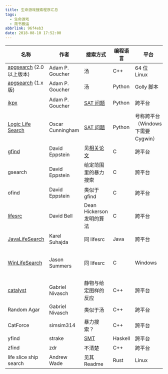 ```yaml
---
title: 生命游戏搜索程序汇总
tags:
  - 生命游戏
  - 简书搬运
abbrlink: 96f4eb3
date: 2018-08-10 17:52:00
---
```


| 名称 | 作者 | 搜索方式 | 编程语言 | 平台 | 网址 | 备注 |
| -- | -- | -- | -- | -- | -- | -- |
| [apgsearch](http://conwaylife.com/wiki/Apgsearch) (2.0 以上版本) | Adam P. Goucher | 汤 | C++ | 64 位 Linux | [GitLab](https://gitlab.com/apgoucher/apgmera) | |
| [apgsearch](http://conwaylife.com/wiki/Apgsearch) (1.x 版) | Adam P. Goucher | 汤 | Python | Golly 脚本 | [Catagolue](https://gol.hatsya.co.uk/apgsearch) | |
| [ikpx](http://conwaylife.com/wiki/Ikpx) | Adam P. Goucher | [SAT 问题](https://en.wikipedia.org/wiki/Boolean_satisfiability_problem) | Python | 跨平台 | [GitLab](https://gitlab.com/apgoucher/metasat) | 仅支持生命游戏 |
| [Logic Life Search](http://conwaylife.com/wiki/Logic_Life_Search) | Oscar Cunningham | [SAT 问题](https://en.wikipedia.org/wiki/Boolean_satisfiability_problem) | Python | 号称跨平台（Windows 下需要 Cygwin） | [GitHub](https://github.com/OscarCunningham/logic-life-search) | 需要自备 SAT Solver |
| [gfind](http://conwaylife.com/wiki/Gfind) | David Eppstein | 见[相关论文](http://arxiv.org/abs/cs.AI/0004003) | C | 跨平台 | [代码](https://www.ics.uci.edu/~eppstein/ca/gfind.c) | 专搜飞船 |
| gsearch | David Eppstein | 给定范围里的暴力搜索 | C | 跨平台 | [代码](https://www.ics.uci.edu/~eppstein/ca/gsearch.c) | 很慢 |
| ofind | David Eppstein | 类似于gfind | C | 跨平台 | [代码](https://www.ics.uci.edu/~eppstein/ca/ofind.c) | 专搜振荡子 |
| [lifesrc](http://conwaylife.com/wiki/Lifesrc) | David Bell | Dean Hickerson 发明的算法 | C | 跨平台 | [代码](http://members.tip.net.au/%7Edbell/programs/lifesrc-3.8.tar.gz) | |
| [JavaLifeSearch](http://conwaylife.com/wiki/JavaLifeSearch) | Karel Suhajda | 同 lifesrc | Java | 跨平台 | [帖子](http://conwaylife.com/forums/viewtopic.php?f=9&t=990) | lifesrc 的 Java 版 |
| [WinLifeSearch](http://conwaylife.com/wiki/WinLifeSearch) | Jason Summers | 同 lifesrc | C | Windows | [官网](http://entropymine.com/wls/) | lifesrc 的 Windows（图形界面）版 |
| [catalyst](http://conwaylife.com/wiki/Catalyst_(search_program)) | Gabriel Nivasch | 静物与给定图样的反应 | C++ | 跨平台 | [代码](http://www.gabrielnivasch.org/fun/life/catalyst_v10.zip?attredirects=0) | 专搜[催化](http://conwaylife.com/wiki/Catalyst) |
| Random Agar | Gabriel Nivasch | 类似于汤 | C++ | 跨平台 | [代码](http://www.gabrielnivasch.org/fun/life/) | 专搜琼脂 |
| CatForce | simsim314 | 暴力搜索？ | C++ | 跨平台 | [Github](https://github.com/simsim314/CatForce) | 专搜[催化](http://conwaylife.com/wiki/Catalyst) |
| yfind | strake | [SMT](https://en.wikipedia.org/wiki/Satisfiability_modulo_theories) | Haskell | 跨平台 | [Github](https://github.com/strake/yfind) | 需要 [Z3](https://github.com/Z3Prover/z3) |
| zfind | zdr | 不清楚 | C++ | 跨平台 | [Github](https://github.com/rokicki/ntzfind) | |
| life slice ship search | Andrew Wade | 见其 Readme | Rust | Linux | [GitLab](https://gitlab.com/andrew-j-wade/life_slice_ship_search) | |
